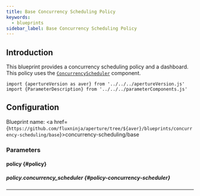 ```yaml
---
title: Base Concurrency Scheduling Policy
keywords:
  - blueprints
sidebar_label: Base Concurrency Scheduling Policy
---
```


## Introduction

This blueprint provides a concurrency scheduling policy and a dashboard. This
policy uses the
[`ConcurrencyScheduler`](/reference/configuration/spec.md#concurrency-scheduler)
component.

<!-- Configuration Marker -->

```mdx-code-block
import {apertureVersion as aver} from '../../../apertureVersion.js'
import {ParameterDescription} from '../../../parameterComponents.js'
```

## Configuration

<!-- vale off -->

Blueprint name: <a
href={`https://github.com/fluxninja/aperture/tree/${aver}/blueprints/concurrency-scheduling/base`}>concurrency-scheduling/base</a>

<!-- vale on -->

### Parameters

<!-- vale off -->

#### policy {#policy}

<!-- vale on -->

<!-- vale off -->

<a id="policy-components"></a>

<ParameterDescription
    name='policy.components'
    description='List of additional circuit components.'
    type='Array of Object (aperture.spec.v1.Component)'
    reference='../../configuration/spec#component'
    value='[]'
/>

<!-- vale on -->

<!-- vale off -->

<a id="policy-policy-name"></a>

<ParameterDescription
    name='policy.policy_name'
    description='Name of the policy.'
    type='string'
    reference=''
    value='"__REQUIRED_FIELD__"'
/>

<!-- vale on -->

<!-- vale off -->

<a id="policy-resources"></a>

<ParameterDescription
    name='policy.resources'
    description='Additional resources.'
    type='Object (aperture.spec.v1.Resources)'
    reference='../../configuration/spec#resources'
    value='{"flow_control": {"classifiers": []}}'
/>

<!-- vale on -->

<!-- vale off -->

##### policy.concurrency_scheduler {#policy-concurrency-scheduler}

<!-- vale on -->

<!-- vale off -->

<a id="policy-concurrency-scheduler-alerter"></a>

<ParameterDescription
    name='policy.concurrency_scheduler.alerter'
    description='Alerter.'
    type='Object (aperture.spec.v1.AlerterParameters)'
    reference='../../configuration/spec#alerter-parameters'
    value='{"alert_name": "Too many inflight requests"}'
/>

<!-- vale on -->

<!-- vale off -->

<a id="policy-concurrency-scheduler-concurrency-limiter"></a>

<ParameterDescription
    name='policy.concurrency_scheduler.concurrency_limiter'
    description='Concurrency Limiter Parameters.'
    type='Object (aperture.spec.v1.ConcurrencyLimiterParameters)'
    reference='../../configuration/spec#concurrency-limiter-parameters'
    value='{"max_inflight_duration": "__REQUIRED_FIELD__"}'
/>

<!-- vale on -->

<!-- vale off -->

<a id="policy-concurrency-scheduler-max-concurrency"></a>

<ParameterDescription
    name='policy.concurrency_scheduler.max_concurrency'
    description='Max concurrency.'
    type='Number (double)'
    reference=''
    value='"__REQUIRED_FIELD__"'
/>

<!-- vale on -->

<!-- vale off -->

<a id="policy-concurrency-scheduler-scheduler"></a>

<ParameterDescription
    name='policy.concurrency_scheduler.scheduler'
    description='Scheduler configuration.'
    type='Object (aperture.spec.v1.Scheduler)'
    reference='../../configuration/spec#scheduler'
    value='{}'
/>

<!-- vale on -->

<!-- vale off -->

<a id="policy-concurrency-scheduler-selectors"></a>

<ParameterDescription
    name='policy.concurrency_scheduler.selectors'
    description='Flow selectors to match requests against.'
    type='Array of Object (aperture.spec.v1.Selector)'
    reference='../../configuration/spec#selector'
    value='[{"control_point": "__REQUIRED_FIELD__"}]'
/>

<!-- vale on -->

---
